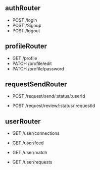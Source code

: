 
## authRouter
- POST /login
- POST /Signup
- POST /logout

## profileRouter
- GET /profile
- PATCH /profile/edit
- PATCH /profile/password

## requestSendRouter
- POST /request/send/:status/:userId

- POST /request/review/:status/:requestId


## userRouter
- GET /user/connections
- GET /user/feed

- GET /user/match
- GET /user/requests
